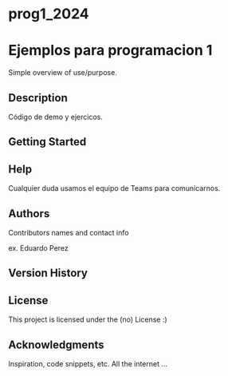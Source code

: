 # prog1_2024
# Ejemplos para programacion 1

Simple overview of use/purpose.

## Description

Código de demo y ejercicos.

## Getting Started

## Help

Cualquier duda usamos el equipo de Teams para comunicarnos.

## Authors

Contributors names and contact info

ex. Eduardo Perez

## Version History

## License

This project is licensed under the (no) License :)

## Acknowledgments

Inspiration, code snippets, etc. All the internet ...

